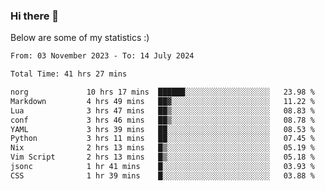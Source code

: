 ### Hi there 👋
Below are some of my statistics :)

<!--START_SECTION:waka-->

```txt
From: 03 November 2023 - To: 14 July 2024

Total Time: 41 hrs 27 mins

norg             10 hrs 17 mins  ██████░░░░░░░░░░░░░░░░░░░   23.98 %
Markdown         4 hrs 49 mins   ██▓░░░░░░░░░░░░░░░░░░░░░░   11.22 %
Lua              3 hrs 47 mins   ██▒░░░░░░░░░░░░░░░░░░░░░░   08.83 %
conf             3 hrs 46 mins   ██▒░░░░░░░░░░░░░░░░░░░░░░   08.78 %
YAML             3 hrs 39 mins   ██░░░░░░░░░░░░░░░░░░░░░░░   08.53 %
Python           3 hrs 11 mins   ██░░░░░░░░░░░░░░░░░░░░░░░   07.45 %
Nix              2 hrs 13 mins   █▒░░░░░░░░░░░░░░░░░░░░░░░   05.19 %
Vim Script       2 hrs 13 mins   █▒░░░░░░░░░░░░░░░░░░░░░░░   05.18 %
jsonc            1 hr 41 mins    █░░░░░░░░░░░░░░░░░░░░░░░░   03.93 %
CSS              1 hr 39 mins    █░░░░░░░░░░░░░░░░░░░░░░░░   03.88 %
```

<!--END_SECTION:waka-->

<!--
**KlapenHz/KlapenHz** is a ✨ _special_ ✨ repository because its `README.md` (this file) appears on your GitHub profile.

Here are some ideas to get you started:

- 🔭 I’m currently working on ...
- 🌱 I’m currently learning ...
- 👯 I’m looking to collaborate on ...
- 🤔 I’m looking for help with ...
- 💬 Ask me about ...
- 📫 How to reach me: ...
- 😄 Pronouns: ...
- ⚡ Fun fact: ...
-->
